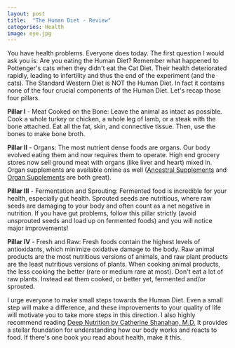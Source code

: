 ```yaml
---
layout: post
title:  "The Human Diet - Review"
categories: Health
image: eye.jpg
---
```


You have health problems. Everyone does today. The first question I would ask you is: Are you eating the Human Diet? Remember what happened to Pottenger's cats when they didn't eat the Cat Diet. Their health deteriorated rapidly, leading to infertility and thus the end of the experiment (and the cats). The Standard Western Diet is NOT the Human Diet. In fact it contains none of the four crucial components of the Human Diet. Let's recap those four pillars.

**Pillar I** - Meat Cooked on the Bone: Leave the animal as intact as possible. Cook a whole turkey or chicken, a whole leg of lamb, or a steak with the bone attached. Eat all the fat, skin, and connective tissue. Then, use the bones to make bone broth.

**Pillar II** - Organs: The most nutrient dense foods are organs. Our body evolved eating them and now requires them to operate. High end grocery stores now sell ground meat with organs (like liver and heart) mixed in. Organ supplements are available online as well ([Ancestral Supplements] and  [Organ Supplements] are both great).

**Pillar III** - Fermentation and Sprouting: Fermented food is incredible for your health, especially gut health. Sprouted seeds are nutritious, where raw seeds are damaging to your body and often count as a net negative in nutrition. If you have gut problems, follow this pillar strictly (avoid unsprouted seeds and load up on fermented foods) and you will notice major improvements!

**Pillar IV** - Fresh and Raw: Fresh foods contain the highest levels of antioxidants, which minimize oxidative damage to the body. Raw animal products are the most nutritious versions of animals, and raw plant products are the least nutritious versions of plants. When cooking animal products, the less cooking the better (rare or medium rare at most). Don't eat a lot of raw plants. Instead eat them cooked, or better yet, fermented and/or sprouted.

I urge everyone to make small steps towards the Human Diet. Even a small step will make a difference, and these improvements to your quality of life will motivate you to take more steps in this direction. I also highly recommend reading [Deep Nutrition by Catherine Shanahan, M.D.] It provides a stellar foundation for understanding how our body works and reacts to food. If there's one book you read about health, make it this.

[Deep Nutrition by Catherine Shanahan, M.D.]: https://drcate.com/deep-nutrition-why-your-genes-need-traditional-food/

[Ancestral Supplements]: https://ancestralsupplements.com/
[Organ Supplements]: https://organsupplements.com/